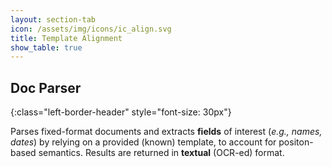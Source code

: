 ```yaml
---
layout: section-tab
icon: /assets/img/icons/ic_align.svg
title: Template Alignment
show_table: true
---
```


## Doc Parser
{:class="left-border-header" style="font-size: 30px"}

Parses fixed-format documents and extracts **fields** of interest (*e.g., names, dates*) by relying on a provided (known) template, to account for positon-based semantics. 
Results are returned in **textual** (OCR-ed) format.
 



